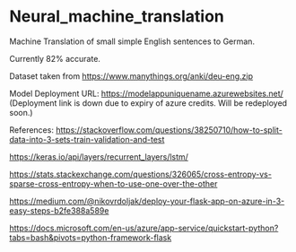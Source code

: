 # Neural_machine_translation
Machine Translation of small simple English sentences to German. 

Currently 82% accurate.

Dataset taken from https://www.manythings.org/anki/deu-eng.zip

Model Deployment URL: https://modelappuniquename.azurewebsites.net/ (Deployment link is down due to expiry of azure credits. Will be redeployed soon.)

References: 
https://stackoverflow.com/questions/38250710/how-to-split-data-into-3-sets-train-validation-and-test

https://keras.io/api/layers/recurrent_layers/lstm/

https://stats.stackexchange.com/questions/326065/cross-entropy-vs-sparse-cross-entropy-when-to-use-one-over-the-other

https://medium.com/@nikovrdoljak/deploy-your-flask-app-on-azure-in-3-easy-steps-b2fe388a589e

https://docs.microsoft.com/en-us/azure/app-service/quickstart-python?tabs=bash&pivots=python-framework-flask
